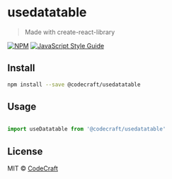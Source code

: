 # usedatatable

> Made with create-react-library

[![NPM](https://img.shields.io/npm/v/@codecraft/usedatatable.svg)](https://www.npmjs.com/package/@codecraft/usedatatable) [![JavaScript Style Guide](https://img.shields.io/badge/code_style-standard-brightgreen.svg)](https://standardjs.com)

## Install

```bash
npm install --save @codecraft/usedatatable
```

## Usage

```jsx

import useDatatable from '@codecraft/usedatatable'

```

## License

MIT © [CodeCraft](https://github.com/CodeCraft)
